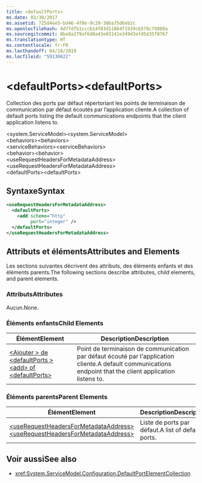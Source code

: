 ```yaml
---
title: <defaultPorts>
ms.date: 03/30/2017
ms.assetid: 725d4ee5-bd46-4f0e-9c20-30ba75d6eb2c
ms.openlocfilehash: 4d7fdfb1cccb14f03d11864f1939cb578c79880a
ms.sourcegitcommit: 0be8a279af6d8a43e03141e349d3efd5d35f8767
ms.translationtype: HT
ms.contentlocale: fr-FR
ms.lasthandoff: 04/18/2019
ms.locfileid: "59130622"
---
```

# <a name="defaultports"></a><span data-ttu-id="42034-101">\<defaultPorts></span><span class="sxs-lookup"><span data-stu-id="42034-101">\<defaultPorts></span></span>
<span data-ttu-id="42034-102">Collection des ports par défaut répertoriant les points de terminaison de communication par défaut écoutés par l’application cliente.</span><span class="sxs-lookup"><span data-stu-id="42034-102">A collection of default ports listing the default communications endpoints that the client application listens to.</span></span>  
  
<span data-ttu-id="42034-103">\<system.ServiceModel></span><span class="sxs-lookup"><span data-stu-id="42034-103">\<system.ServiceModel></span></span>  
<span data-ttu-id="42034-104">\<behaviors></span><span class="sxs-lookup"><span data-stu-id="42034-104">\<behaviors></span></span>  
<span data-ttu-id="42034-105">\<serviceBehaviors></span><span class="sxs-lookup"><span data-stu-id="42034-105">\<serviceBehaviors></span></span>  
<span data-ttu-id="42034-106">\<behavior></span><span class="sxs-lookup"><span data-stu-id="42034-106">\<behavior></span></span>  
<span data-ttu-id="42034-107">\<useRequestHeadersForMetadataAddress></span><span class="sxs-lookup"><span data-stu-id="42034-107">\<useRequestHeadersForMetadataAddress></span></span>  
<span data-ttu-id="42034-108">\<defaultPorts></span><span class="sxs-lookup"><span data-stu-id="42034-108">\<defaultPorts></span></span>  
  
## <a name="syntax"></a><span data-ttu-id="42034-109">Syntaxe</span><span class="sxs-lookup"><span data-stu-id="42034-109">Syntax</span></span>  
  
```xml  
<useRequestHeadersForMetadataAddress>
  <defaultPorts>
    <add scheme="http"
         port="integer" />
  </defaultPorts>
</useRequestHeadersForMetadataAddress>
```  
  
## <a name="attributes-and-elements"></a><span data-ttu-id="42034-110">Attributs et éléments</span><span class="sxs-lookup"><span data-stu-id="42034-110">Attributes and Elements</span></span>  
 <span data-ttu-id="42034-111">Les sections suivantes décrivent des attributs, des éléments enfants et des éléments parents.</span><span class="sxs-lookup"><span data-stu-id="42034-111">The following sections describe attributes, child elements, and parent elements.</span></span>  
  
### <a name="attributes"></a><span data-ttu-id="42034-112">Attributs</span><span class="sxs-lookup"><span data-stu-id="42034-112">Attributes</span></span>  
 <span data-ttu-id="42034-113">Aucun.</span><span class="sxs-lookup"><span data-stu-id="42034-113">None.</span></span>  
  
### <a name="child-elements"></a><span data-ttu-id="42034-114">Éléments enfants</span><span class="sxs-lookup"><span data-stu-id="42034-114">Child Elements</span></span>  
  
|<span data-ttu-id="42034-115">Élément</span><span class="sxs-lookup"><span data-stu-id="42034-115">Element</span></span>|<span data-ttu-id="42034-116">Description</span><span class="sxs-lookup"><span data-stu-id="42034-116">Description</span></span>|  
|-------------|-----------------|  
|[<span data-ttu-id="42034-117">\<Ajouter > de \<defaultPorts ></span><span class="sxs-lookup"><span data-stu-id="42034-117">\<add> of \<defaultPorts></span></span>](../../../../../docs/framework/configure-apps/file-schema/wcf/add-of-defaultports.md)|<span data-ttu-id="42034-118">Point de terminaison de communication par défaut écouté par l'application cliente.</span><span class="sxs-lookup"><span data-stu-id="42034-118">A default communications endpoint that the client application listens to.</span></span>|  
  
### <a name="parent-elements"></a><span data-ttu-id="42034-119">Éléments parents</span><span class="sxs-lookup"><span data-stu-id="42034-119">Parent Elements</span></span>  
  
|<span data-ttu-id="42034-120">Élément</span><span class="sxs-lookup"><span data-stu-id="42034-120">Element</span></span>|<span data-ttu-id="42034-121">Description</span><span class="sxs-lookup"><span data-stu-id="42034-121">Description</span></span>|  
|-------------|-----------------|  
|[<span data-ttu-id="42034-122">\<useRequestHeadersForMetadataAddress></span><span class="sxs-lookup"><span data-stu-id="42034-122">\<useRequestHeadersForMetadataAddress></span></span>](../../../../../docs/framework/configure-apps/file-schema/wcf/userequestheadersformetadataaddress.md)|<span data-ttu-id="42034-123">Liste de ports par défaut.</span><span class="sxs-lookup"><span data-stu-id="42034-123">A list of default ports.</span></span>|  
  
## <a name="see-also"></a><span data-ttu-id="42034-124">Voir aussi</span><span class="sxs-lookup"><span data-stu-id="42034-124">See also</span></span>

- <xref:System.ServiceModel.Configuration.DefaultPortElementCollection>
